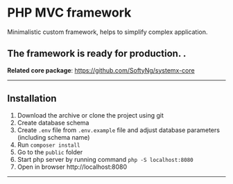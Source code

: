 # PHP MVC framework
Minimalistic custom framework, helps to simplify complex application.



## The framework is ready for production. .
**Related core package**: https://github.com/SoftyNg/systemx-core

----
## Installation

1. Download the archive or clone the project using git
2. Create database schema
3. Create `.env` file from `.env.example` file and adjust database parameters (including schema name)
4. Run `composer install`
5. Go to the `public` folder 
6. Start php server by running command `php -S localhost:8080` 
7. Open in browser http://localhost:8080

------

